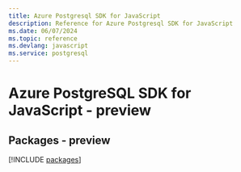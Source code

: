 ```yaml
---
title: Azure Postgresql SDK for JavaScript
description: Reference for Azure Postgresql SDK for JavaScript
ms.date: 06/07/2024
ms.topic: reference
ms.devlang: javascript
ms.service: postgresql
---
```

# Azure PostgreSQL SDK for JavaScript - preview
## Packages - preview
[!INCLUDE [packages](postgresql-index.md)]
